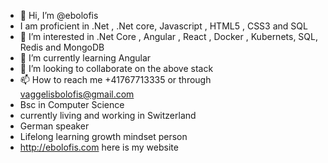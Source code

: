 - 👋 Hi, I’m @ebolofis
- I am proficient in .Net , .Net core, Javascript , HTML5 , CSS3 and SQL
- 👀 I’m interested in .Net Core , Angular , React , Docker , Kubernets, SQL, Redis and MongoDB
- 🌱 I’m currently learning Angular 
- 💞️ I’m looking to collaborate on the above stack
- 📫 How to reach me +41767713335 or through vaggelisbolofis@gmail.com
- Bsc in Computer Science 
- currently living and working in Switzerland
- German speaker
- Lifelong learning growth mindset person
- http://ebolofis.com here is my website 


<!---
ebolofis/ebolofis is a ✨ special ✨ repository because its `README.md` (this file) appears on your GitHub profile.
You can click the Preview link to take a look at your changes.
--->
